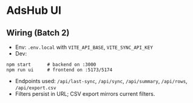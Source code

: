 # AdsHub UI

## Wiring (Batch 2)
- Env: `.env.local` with `VITE_API_BASE`, `VITE_SYNC_API_KEY`
- Dev:

```
npm start      # backend on :3000
npm run ui     # frontend on :5173/5174
```

- Endpoints used: `/api/last-sync`, `/api/sync`, `/api/summary`, `/api/rows`, `/api/export.csv`
- Filters persist in URL; CSV export mirrors current filters.
